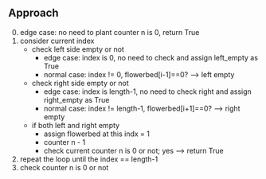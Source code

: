 ## Approach
0. edge case: no need to plant 
counter n is 0, return True 
1. consider current index
	- check left side empty or not 
		- edge case: index is 0, no need to check and assign left_empty as True
		- normal case: index != 0, flowerbed[i-1]==0? --> left empty
	- check right side empty or not
		- edge case: index is length-1, no need to check right and assign right_empty as True 
		- normal case: index != length-1, flowerbed[i+1]==0? --> right empty  
	- if both left and right empty
		- assign flowerbed at this indx = 1
		- counter n - 1 
		- check current counter n is 0 or not; yes --> return True
2. repeat the loop until the index == length-1
3. check counter n is 0 or not 